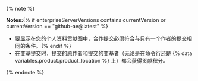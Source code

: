 {% note %}

**Notes:**{% if enterpriseServerVersions contains currentVersion or currentVersion == "github-ae@latest" %}
- 要显示在您的个人资料贡献图中，合作提交必须符合与只有一个作者的提交相同的条件。{% endif %}
- 在变基提交时，提交的原作者和提交的变基者（无论是在命令行还是 {% data variables.product.product_location %} 上）都会获得贡献积分。

{% endnote %}
